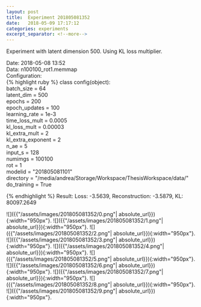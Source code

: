 ```yaml
---
layout: post
title:  Experiment 201805081352
date:   2018-05-09 17:17:12
categories: experiments
excerpt_separator: <!--more-->
---
```

Experiment with latent dimension 500. Using KL loss multiplier.

 <!--more-->
Date: 2018-05-08 13:52  
Data: n100100_rot1.memmap  
Configuration:   
{% highlight ruby %}
class config(object):  
    batch_size = 64  
    latent_dim = 500  
    epochs = 200  
    epoch_updates = 100  
    learning_rate = 1e-3   
    time_loss_mult = 0.0005   
    kl_loss_mult = 0.00003  
    kl_extra_mult = 2   
    kl_extra_exponent = 2  
    n_ae = 5  
    input_s = 128  
    numimgs = 100100  
    rot = 1  
    modelid = "201805081101"  
    directory = "/media/andrea/Storage/Workspace/ThesisWorkspace/data/"  
    do_training = True  
  
{% endhighlight %}
Result: Loss: -3.5639, Reconstruction: -3.5879, KL: 80097.2649  

![]({{"/assets/images/201805081352/0.png"| absolute_url}}){:width="950px"}.
![]({{"/assets/images/201805081352/1.png"| absolute_url}}){:width="950px"}.
![]({{"/assets/images/201805081352/2.png"| absolute_url}}){:width="950px"}.
![]({{"/assets/images/201805081352/3.png"| absolute_url}}){:width="950px"}.
![]({{"/assets/images/201805081352/4.png"| absolute_url}}){:width="950px"}.
![]({{"/assets/images/201805081352/5.png"| absolute_url}}){:width="950px"}.
![]({{"/assets/images/201805081352/6.png"| absolute_url}}){:width="950px"}.
![]({{"/assets/images/201805081352/7.png"| absolute_url}}){:width="950px"}.
![]({{"/assets/images/201805081352/8.png"| absolute_url}}){:width="950px"}.
![]({{"/assets/images/201805081352/9.png"| absolute_url}}){:width="950px"}.

